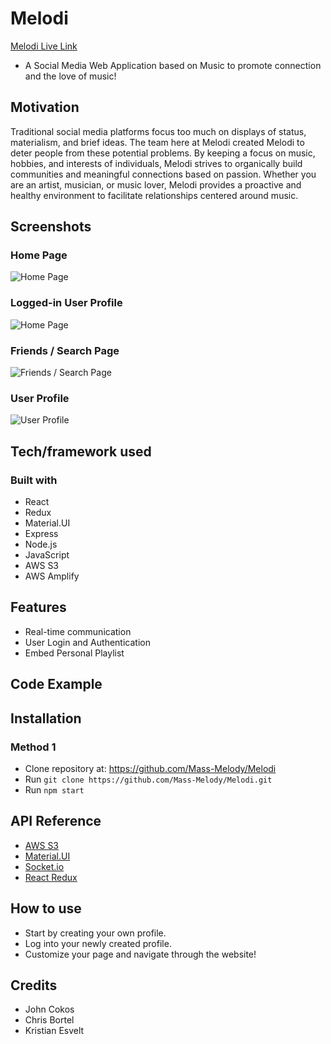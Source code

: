 # Melodi

[Melodi Live Link](https://dev.d3nmhf49ophq95.amplifyapp.com)
- A Social Media Web Application based on Music to promote connection and the love of music!

## Motivation

Traditional social media platforms focus too much on displays of status, materialism, and brief ideas. The team here at Melodi created Melodi to deter people from these potential problems. By keeping a focus on music, hobbies, and interests of individuals, Melodi strives to organically build communities and meaningful connections based on passion. Whether you are an artist, musician, or music lover, Melodi provides a proactive and healthy environment to facilitate relationships centered around music.

## Screenshots

### Home Page
![Home Page](https://j.gifs.com/6WB8KR.gif)

### Logged-in User Profile
![Home Page](https://j.gifs.com/DqQkWK.gif)

### Friends / Search Page
![Friends / Search Page](https://j.gifs.com/RlP6jE.gif)

### User Profile
![User Profile](https://j.gifs.com/gpnJXk.gif)

## Tech/framework used

### Built with
- React
- Redux
- Material.UI
- Express
- Node.js
- JavaScript
- AWS S3
- AWS Amplify

## Features
- Real-time communication
- User Login and Authentication
- Embed Personal Playlist

## Code Example

## Installation

### Method 1
- Clone repository at: https://github.com/Mass-Melody/Melodi
- Run `git clone https://github.com/Mass-Melody/Melodi.git`
- Run `npm start`

## API Reference
- [AWS S3](https://docs.aws.amazon.com/AmazonS3/latest/userguide/upload-objects.html)
- [Material.UI](https://material-ui.com/)
- [Socket.io](https://socket.io/docs/v4)
- [React Redux](https://react-redux.js.org/)

## How to use
- Start by creating your own profile.
- Log into your newly created profile.
- Customize your page and navigate through the website!

## Credits
- John Cokos
- Chris Bortel
- Kristian Esvelt
